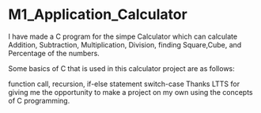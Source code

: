 # M1_Application_Calculator
I have made a C program for the simpe Calculator which can calculate Addition, Subtraction, Multiplication, Division, finding Square,Cube, and Percentage of the numbers.

Some basics of C that is used in this calculator project are as follows:

function call,
recursion,
if-else statement
switch-case
Thanks LTTS for giving me the opportunity to make a project on my own using the concepts of C programming.
